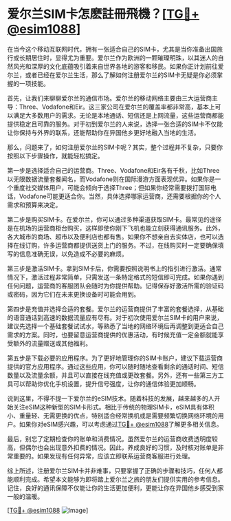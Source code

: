 # 爱尔兰SIM卡怎麽註冊飛機？[[TG💪+ @esim1088](https://t.me/s/esim1088)]

在当今这个移动互联网时代，拥有一张适合自己的SIM卡，尤其是当你准备出国旅行或长期居住时，显得尤为重要。爱尔兰作为欧洲的一颗璀璨明珠，以其迷人的自然风光和深厚的文化底蕴吸引着来自世界各地的游客和移民。如果你正计划前往爱尔兰，或者已经在爱尔兰生活，那么了解如何注册爱尔兰的SIM卡无疑是你必须掌握的一项技能。

首先，让我们来聊聊爱尔兰的通信市场。爱尔兰的移动网络主要由三大运营商主导：Three、Vodafone和Eir。这三家公司在爱尔兰的覆盖率都非常高，基本上可以满足大多数用户的需求。无论是本地通话、短信还是上网流量，这些运营商都能提供稳定且可靠的服务。对于初到爱尔兰的人来说，选择一张合适的SIM卡不仅能让你保持与外界的联系，还能帮助你在异国他乡更好地融入当地的生活。

那么，问题来了，如何注册爱尔兰的SIM卡呢？其实，整个过程并不复杂，只要你按照以下步骤操作，就能轻松搞定。

第一步是选择适合自己的运营商。Three、Vodafone和Eir各有千秋，比如Three以无限数据流量套餐闻名，而Vodafone则在国际漫游方面表现优异。如果你是一个重度社交媒体用户，可能会倾向于选择Three；但如果你经常需要拨打国际电话，Vodafone可能更适合你。当然，具体选择哪家运营商，还需要根据你的个人需求和预算来决定。

第二步是购买SIM卡。在爱尔兰，你可以通过多种渠道获取SIM卡。最常见的途径是在机场的运营商柜台购买，这样即使你刚下飞机也能立刻获得通讯服务。此外，各大城市的商场、超市以及便利店也都有售。如果你不想亲自去实体店，也可以选择在线订购，许多运营商都提供送货上门的服务。不过，在线购买时一定要确保填写的信息准确无误，以免造成不必要的麻烦。

第三步是激活SIM卡。拿到SIM卡后，你需要按照说明书上的指引进行激活。通常情况下，激活过程非常简单，只需发送一条特定格式的短信即可完成。如果你遇到任何问题，运营商的客服团队会随时为你提供帮助。记得保存好激活所需的验证码或密码，因为它们在未来更换设备时可能会用到。

第四步是充值并选择合适的套餐。爱尔兰的运营商提供了丰富的套餐选择，从基础的语音通话到高速的数据流量应有尽有。对于初次使用爱尔兰SIM卡的用户来说，建议先选择一个基础套餐试试水，等熟悉了当地的网络环境后再调整到更适合自己需求的方案。同时，也要留意运营商提供的优惠活动，有时候充值一定金额就能享受额外的流量赠送或其他福利。

第五步是下载必要的应用程序。为了更好地管理你的SIM卡账户，建议下载运营商提供的官方应用程序。通过这些应用，你可以随时随地查看剩余的通话时间、短信数量以及流量余额，并且可以直接在线充值或更改套餐。另外，还有一些第三方工具可以帮助你优化手机设置，提升信号强度，让你的通信体验更加顺畅。

说到这里，不得不提一下爱尔兰的eSIM技术。随着科技的发展，越来越多的人开始关注eSIM这种新型的SIM卡形式。相比于传统的物理SIM卡，eSIM具有体积小、重量轻、无需更换的优点，特别适合经常换机或是需要频繁切换网络环境的用户。如果你对eSIM感兴趣，可以考虑通过[TG💪+ @esim1088](https://t.me/s/esim1088)了解更多相关信息。

最后，别忘了定期检查你的账单和消费情况。虽然爱尔兰的运营商收费透明度较高，但偶尔也会出现意外扣费的情况。因此，养成良好的习惯，及时核对账单是非常重要的。如果发现有任何异常，应该立即联系运营商客服进行处理。

综上所述，注册爱尔兰SIM卡并非难事，只要掌握了正确的步骤和技巧，任何人都能顺利完成。希望本文能够为即将踏上爱尔兰之旅的朋友们提供实用的参考信息。记住，良好的通讯保障不仅能让你的生活更加便利，更能让你在异国他乡感受到家一般的温暖。

[[TG💪+ @esim1088](https://t.me/s/esim1088) ![Image](https://i.postimg.cc/4NQfJmqS/Snipaste-2025-05-13-00-14-12.png)]